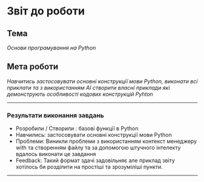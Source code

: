 # Звіт до роботи

## Тема
_Основи програмування на Python_

## Мета роботи
_Навчитись застосовувати основні конструкції мови Python, виконати всі приклати та з використанням AI створити власні приклади які демонструють особливості кодових конструкцій Pyhton_

---

### Результати виконання завдань
- Розробили / Створили : базові функції в Python
- Навчились: застосовувати основні конструкції мови Python
- Проблеми: Виникли проблеми з використанням контекст менеджеру with та створенням файлу та за допомогою штучного інтелекту вдалось виконати це завдання
- Feedback: Такий формат здачі задовільняє але приклад звіту хотілось би розділити на простіші та зрозуміліші пункти.
---

